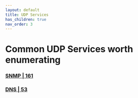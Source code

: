 ```yaml
---
layout: default
title: UDP Services
has_children: true
nav_order: 3
---
```

# Common UDP Services worth enumerating
### <a href="SNMP">SNMP | 161</a>
### <a href="DNS">DNS | 53</a>
